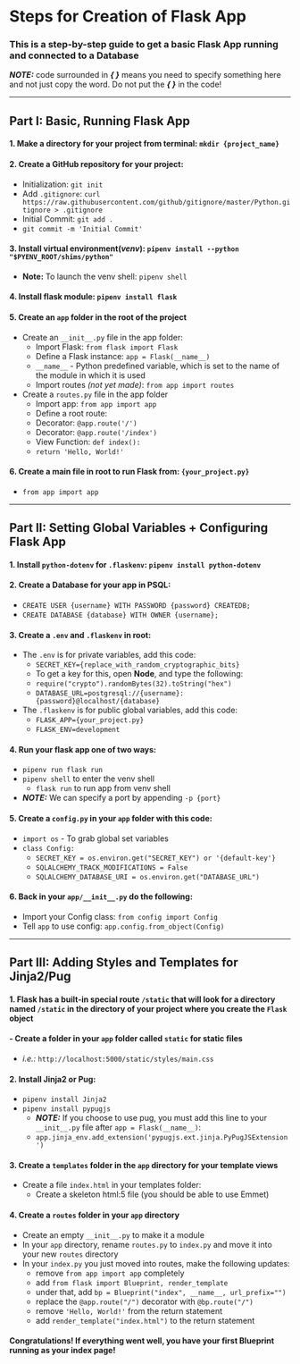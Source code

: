 # Steps for Creation of Flask App

### This is a step-by-step guide to get a basic Flask App running and connected to a Database

**_NOTE:_** code surrounded in **_{ }_** means you need to specify something here and not just copy the word. Do not put the **_{ }_** in the code!

---

## Part I: Basic, Running Flask App

#### 1. Make a directory for your project from terminal: `mkdir {project_name}`
#### 2. Create a GitHub repository for your project:
  - Initialization: `git init`
  - Add `.gitignore`: `curl https://raw.githubusercontent.com/github/gitignore/master/Python.gitignore > .gitignore`
  - Initial Commit: `git add .`
  - `git commit -m 'Initial Commit'`
#### 3. Install virtual environment(_venv_): `pipenv install --python "$PYENV_ROOT/shims/python"`
  - **Note:** To launch the venv shell: `pipenv shell`
#### 4. Install flask module: `pipenv install flask`
#### 5. Create an `app` folder in the root of the project
  - Create an `__init__.py` file in the app folder:
    - Import Flask: `from flask import Flask`
    - Define a Flask instance: `app = Flask(__name__)`
     - `__name__` - Python predefined variable, which is set to the name of the module in which it is used
    - Import routes _(not yet made)_: `from app import routes`
  - Create a `routes.py` file in the app folder
    - Import app: `from app import app`
    - Define a root route:
    - Decorator: `@app.route('/')`
    - Decorator: `@app.route('/index')`
    - View Function: `def index():`
     - `return 'Hello, World!'`
#### 6. Create a main file in root to run Flask from: `{your_project.py}`
  - `from app import app`
---
## Part II: Setting Global Variables + Configuring Flask App
#### 1. Install `python-dotenv` for `.flaskenv`: `pipenv install python-dotenv`
#### 2. Create a Database for your app in PSQL:
  - `CREATE USER {username} WITH PASSWORD {password} CREATEDB;`
  - `CREATE DATABASE {database} WITH OWNER {username};`
#### 3. Create a `.env` and `.flaskenv` in root:
  - The `.env` is for private variables, add this code:
    - `SECRET_KEY={replace_with_random_cryptographic_bits}`
     - To get a key for this, open **Node**, and type the following:
      - `require("crypto").randomBytes(32).toString("hex")`
    - `DATABASE_URL=postgresql://{username}:{password}@localhost/{database}`
  - The `.flaskenv` is for public global variables, add this code:
    - `FLASK_APP={your_project.py}`
    - `FLASK_ENV=development`
#### 4. Run your flask app one of two ways:
- `pipenv run flask run`
- `pipenv shell` to enter the venv shell
  - `flask run` to run app from venv shell
- **_NOTE:_** We can specify a port by appending `-p {port}`
#### 5. Create a `config.py` in your `app` folder with this code:
  - `import os` - To grab global set variables
  - `class Config:`
    - `SECRET_KEY = os.environ.get("SECRET_KEY") or '{default-key'}`
    - `SQLALCHEMY_TRACK_MODIFICATIONS = False`
    - `SQLALCHEMY_DATABASE_URI = os.environ.get("DATABASE_URL")`
#### 6. Back in your `app/__init__.py` do the following:
  - Import your Config class: `from config import Config`
  - Tell `app` to use config: `app.config.from_object(Config)`
---
## Part III: Adding Styles and Templates for Jinja2/Pug
#### 1. Flask has a built-in special route `/static` that will look for a directory named `/static` in the directory of your project where you create the `Flask` object
 ####  - Create a folder in your `app` folder called `static` for static files
  - _i.e.:_ `http://localhost:5000/static/styles/main.css`
#### 2. Install Jinja2 or Pug:
  - `pipenv install Jinja2`
  - `pipenv install pypugjs`
    - **_NOTE:_** If you choose to use pug, you must add this line to your `__init__.py` file after `app = Flask(__name__)`:
     - `app.jinja_env.add_extension('pypugjs.ext.jinja.PyPugJSExtension')`

#### 3. Create a `templates` folder in the `app` directory for your template views
  - Create a file `index.html` in your templates folder:
    - Create a skeleton html:5 file (you should be able to use Emmet)

#### 4. Create a `routes` folder in your `app` directory
 - Create an empty `__init__.py` to make it a module
 - In your `app` directory, rename `routes.py` to `index.py` and move it into your new `routes` directory
 - In your `index.py` you just moved into routes, make the following updates:
   - remove `from app import app` completely
   - add `from flask import Blueprint, render_template`
   - under that, add `bp = Blueprint("index", __name__, url_prefix="")`
   - replace the `@app.route("/")` decorator with `@bp.route("/")`
   - remove `'Hello, World!'` from the return statement
   - add `render_template("index.html")` to the return statement
#### Congratulations! If everything went well, you have your first Blueprint running as your index page!
